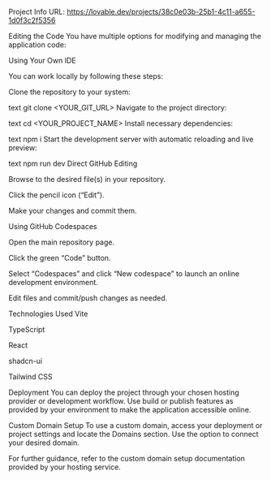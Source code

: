 Project Info
URL: https://lovable.dev/projects/38c0e03b-25b1-4c11-a655-1d0f3c2f5356

Editing the Code
You have multiple options for modifying and managing the application code:

Using Your Own IDE

You can work locally by following these steps:

Clone the repository to your system:

text
git clone <YOUR_GIT_URL>
Navigate to the project directory:

text
cd <YOUR_PROJECT_NAME>
Install necessary dependencies:

text
npm i
Start the development server with automatic reloading and live preview:

text
npm run dev
Direct GitHub Editing

Browse to the desired file(s) in your repository.

Click the pencil icon (“Edit”).

Make your changes and commit them.

Using GitHub Codespaces

Open the main repository page.

Click the green “Code” button.

Select “Codespaces” and click “New codespace” to launch an online development environment.

Edit files and commit/push changes as needed.

Technologies Used
Vite

TypeScript

React

shadcn-ui

Tailwind CSS

Deployment
You can deploy the project through your chosen hosting provider or development workflow. Use build or publish features as provided by your environment to make the application accessible online.

Custom Domain Setup
To use a custom domain, access your deployment or project settings and locate the Domains section. Use the option to connect your desired domain.

For further guidance, refer to the custom domain setup documentation provided by your hosting service.
